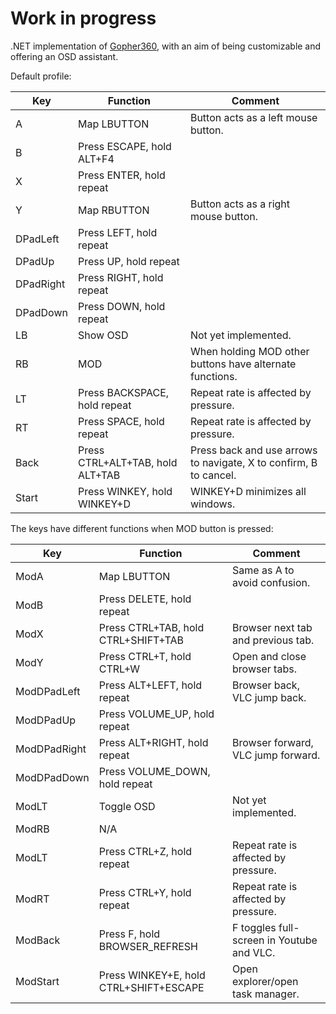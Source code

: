 # Work in progress

.NET implementation of [Gopher360](https://github.com/Tylemagne/Gopher360), with an aim of being customizable and offering an OSD assistant.

Default profile:

Key|Function|Comment
---|---|---
A|Map LBUTTON|Button acts as a left mouse button.
B|Press ESCAPE, hold ALT+F4|
X|Press ENTER, hold repeat|
Y|Map RBUTTON|Button acts as a right mouse button.
DPadLeft|Press LEFT, hold repeat|
DPadUp|Press UP, hold repeat|
DPadRight|Press RIGHT, hold repeat|
DPadDown|Press DOWN, hold repeat|
LB|Show OSD|Not yet implemented.
RB|MOD|When holding MOD other buttons have alternate functions.
LT|Press BACKSPACE, hold repeat|Repeat rate is affected by pressure.
RT|Press SPACE, hold repeat|Repeat rate is affected by pressure.
Back|Press CTRL+ALT+TAB, hold ALT+TAB|Press back and use arrows to navigate, X to confirm, B to cancel.
Start|Press WINKEY, hold WINKEY+D|WINKEY+D minimizes all windows.

The keys have different functions when MOD button is pressed:

Key|Function|Comment
---|---|---
ModA|Map LBUTTON|Same as A to avoid confusion.
ModB|Press DELETE, hold repeat|
ModX|Press CTRL+TAB, hold CTRL+SHIFT+TAB|Browser next tab and previous tab.
ModY|Press CTRL+T, hold CTRL+W|Open and close browser tabs.
ModDPadLeft|Press ALT+LEFT, hold repeat|Browser back, VLC jump back.
ModDPadUp|Press VOLUME_UP, hold repeat|
ModDPadRight|Press ALT+RIGHT, hold repeat|Browser forward, VLC jump forward.
ModDPadDown|Press VOLUME_DOWN, hold repeat|
ModLT|Toggle OSD|Not yet implemented.
ModRB|N/A|
ModLT|Press CTRL+Z, hold repeat|Repeat rate is affected by pressure.
ModRT|Press CTRL+Y, hold repeat|Repeat rate is affected by pressure.
ModBack|Press F, hold BROWSER_REFRESH|F toggles full-screen in Youtube and VLC.
ModStart|Press WINKEY+E, hold CTRL+SHIFT+ESCAPE|Open explorer/open task manager.
